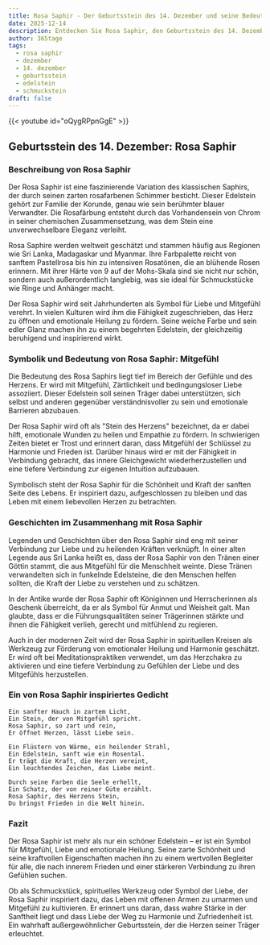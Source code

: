 ```yaml
---
title: Rosa Saphir - Der Geburtsstein des 14. Dezember und seine Bedeutung
date: 2025-12-14
description: Entdecken Sie Rosa Saphir, den Geburtsstein des 14. Dezember, der Mitgefühl symbolisiert. Seine Symbolik und Geschichte werden Sie inspirieren.
author: 365tage
tags:
  - rosa saphir
  - dezember
  - 14. dezember
  - geburtsstein
  - edelstein
  - schmuckstein
draft: false
---
```


{{< youtube id="oQygRPpnGgE" >}}

## Geburtsstein des 14. Dezember: Rosa Saphir

### Beschreibung von Rosa Saphir

Der Rosa Saphir ist eine faszinierende Variation des klassischen Saphirs, der durch seinen zarten rosafarbenen Schimmer besticht. Dieser Edelstein gehört zur Familie der Korunde, genau wie sein berühmter blauer Verwandter. Die Rosafärbung entsteht durch das Vorhandensein von Chrom in seiner chemischen Zusammensetzung, was dem Stein eine unverwechselbare Eleganz verleiht.

Rosa Saphire werden weltweit geschätzt und stammen häufig aus Regionen wie Sri Lanka, Madagaskar und Myanmar. Ihre Farbpalette reicht von sanftem Pastellrosa bis hin zu intensiven Rosatönen, die an blühende Rosen erinnern. Mit ihrer Härte von 9 auf der Mohs-Skala sind sie nicht nur schön, sondern auch außerordentlich langlebig, was sie ideal für Schmuckstücke wie Ringe und Anhänger macht.

Der Rosa Saphir wird seit Jahrhunderten als Symbol für Liebe und Mitgefühl verehrt. In vielen Kulturen wird ihm die Fähigkeit zugeschrieben, das Herz zu öffnen und emotionale Heilung zu fördern. Seine weiche Farbe und sein edler Glanz machen ihn zu einem begehrten Edelstein, der gleichzeitig beruhigend und inspirierend wirkt.

### Symbolik und Bedeutung von Rosa Saphir: Mitgefühl

Die Bedeutung des Rosa Saphirs liegt tief im Bereich der Gefühle und des Herzens. Er wird mit Mitgefühl, Zärtlichkeit und bedingungsloser Liebe assoziiert. Dieser Edelstein soll seinen Träger dabei unterstützen, sich selbst und anderen gegenüber verständnisvoller zu sein und emotionale Barrieren abzubauen.

Der Rosa Saphir wird oft als "Stein des Herzens" bezeichnet, da er dabei hilft, emotionale Wunden zu heilen und Empathie zu fördern. In schwierigen Zeiten bietet er Trost und erinnert daran, dass Mitgefühl der Schlüssel zu Harmonie und Frieden ist. Darüber hinaus wird er mit der Fähigkeit in Verbindung gebracht, das innere Gleichgewicht wiederherzustellen und eine tiefere Verbindung zur eigenen Intuition aufzubauen.

Symbolisch steht der Rosa Saphir für die Schönheit und Kraft der sanften Seite des Lebens. Er inspiriert dazu, aufgeschlossen zu bleiben und das Leben mit einem liebevollen Herzen zu betrachten.

### Geschichten im Zusammenhang mit Rosa Saphir

Legenden und Geschichten über den Rosa Saphir sind eng mit seiner Verbindung zur Liebe und zu heilenden Kräften verknüpft. In einer alten Legende aus Sri Lanka heißt es, dass der Rosa Saphir von den Tränen einer Göttin stammt, die aus Mitgefühl für die Menschheit weinte. Diese Tränen verwandelten sich in funkelnde Edelsteine, die den Menschen helfen sollten, die Kraft der Liebe zu verstehen und zu schätzen.

In der Antike wurde der Rosa Saphir oft Königinnen und Herrscherinnen als Geschenk überreicht, da er als Symbol für Anmut und Weisheit galt. Man glaubte, dass er die Führungsqualitäten seiner Trägerinnen stärkte und ihnen die Fähigkeit verlieh, gerecht und mitfühlend zu regieren.

Auch in der modernen Zeit wird der Rosa Saphir in spirituellen Kreisen als Werkzeug zur Förderung von emotionaler Heilung und Harmonie geschätzt. Er wird oft bei Meditationspraktiken verwendet, um das Herzchakra zu aktivieren und eine tiefere Verbindung zu Gefühlen der Liebe und des Mitgefühls herzustellen.

### Ein von Rosa Saphir inspiriertes Gedicht

```
Ein sanfter Hauch in zartem Licht,  
Ein Stein, der von Mitgefühl spricht.  
Rosa Saphir, so zart und rein,  
Er öffnet Herzen, lässt Liebe sein.  

Ein Flüstern von Wärme, ein heilender Strahl,  
Ein Edelstein, sanft wie ein Rosental.  
Er trägt die Kraft, die Herzen vereint,  
Ein leuchtendes Zeichen, das Liebe meint.  

Durch seine Farben die Seele erhellt,  
Ein Schatz, der von reiner Güte erzählt.  
Rosa Saphir, des Herzens Stein,  
Du bringst Frieden in die Welt hinein.  
```

### Fazit

Der Rosa Saphir ist mehr als nur ein schöner Edelstein – er ist ein Symbol für Mitgefühl, Liebe und emotionale Heilung. Seine zarte Schönheit und seine kraftvollen Eigenschaften machen ihn zu einem wertvollen Begleiter für alle, die nach innerem Frieden und einer stärkeren Verbindung zu ihren Gefühlen suchen.

Ob als Schmuckstück, spirituelles Werkzeug oder Symbol der Liebe, der Rosa Saphir inspiriert dazu, das Leben mit offenen Armen zu umarmen und Mitgefühl zu kultivieren. Er erinnert uns daran, dass wahre Stärke in der Sanftheit liegt und dass Liebe der Weg zu Harmonie und Zufriedenheit ist. Ein wahrhaft außergewöhnlicher Geburtsstein, der die Herzen seiner Träger erleuchtet.